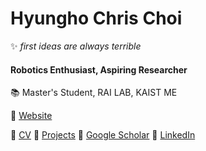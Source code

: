 # Hyungho Chris Choi
✨ *first ideas are always terrible*
#### Robotics Enthusiast, Aspiring Researcher
📚 Master's Student, RAI LAB, KAIST ME

🔗 [Website](https://iamchoking.github.io/iamchoking/)

📄 [CV](https://docs.google.com/document/d/1ozQ6T29NOXO7M88euGHvQ4rsyi9gCe_uucboIFjT9L4/edit?usp=sharing)
🚀 [Projects](https://docs.google.com/presentation/d/1KarT_qK2XlH1yO1Nb5_kVtkllLN0TttBp9u6TYYZcj4/edit?usp=drive_link)
📜 [Google Scholar](https://scholar.google.com/citations?user=gonKlSkAAAAJ&hl=en)
👥 [LinkedIn](www.linkedin.com/in/plannerking)

<!--
**iamchoking/iamchoking** is a ✨ _special_ ✨ repository because its `README.md` (this file) appears on your GitHub profile.

Here are some ideas to get you started:

- 🔭 I’m currently working on ...
- 🌱 I’m currently learning ...
- 👯 I’m looking to collaborate on ...
- 🤔 I’m looking for help with ...
- 💬 Ask me about ...
- 📫 How to reach me: ...
- 😄 Pronouns: ...
- ⚡ Fun fact: ...
-->

